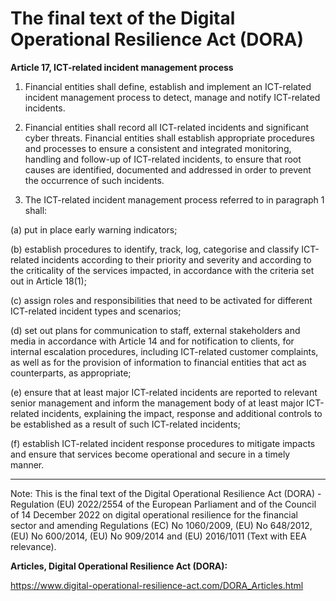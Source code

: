 



# The final text of the Digital Operational Resilience Act (DORA)


  

**Article 17, ICT-related incident management process**


  

1. Financial entities shall define, establish and implement an ICT-related incident management process to detect, manage and notify ICT-related incidents.


  

2. Financial entities shall record all ICT-related incidents and significant cyber threats. Financial entities shall establish appropriate procedures and processes to ensure a consistent and integrated monitoring, handling and follow-up of ICT-related incidents, to ensure that root causes are identified, documented and addressed in order to prevent the occurrence of such incidents.


  

3. The ICT-related incident management process referred to in paragraph 1 shall:


(a) put in place early warning indicators;


(b) establish procedures to identify, track, log, categorise and classify ICT-related incidents according to their priority and severity and according to the criticality of the services impacted, in accordance with the criteria set out in Article 18(1);


(c) assign roles and responsibilities that need to be activated for different ICT-related incident types and scenarios;


(d) set out plans for communication to staff, external stakeholders and media in accordance with Article 14 and for notification to clients, for internal escalation procedures, including ICT-related customer complaints, as well as for the provision of information to financial entities that act as counterparts, as appropriate;


(e) ensure that at least major ICT-related incidents are reported to relevant senior management and inform the management body of at least major ICT-related incidents, explaining the impact, response and additional controls to be established as a result of such ICT-related incidents;


(f) establish ICT-related incident response procedures to mitigate impacts and ensure that services become operational and secure in a timely manner.


  



---


 Note: This is the final text of the Digital Operational Resilience Act (DORA) - Regulation (EU) 2022/2554 of the European Parliament and of the Council of 14 December 2022 on digital operational resilience for the financial sector and amending Regulations (EC) No 1060/2009, (EU) No 648/2012, (EU) No 600/2014, (EU) No 909/2014 and (EU) 2016/1011 (Text with EEA relevance).


  

 **Articles, Digital Operational Resilience Act (DORA):** 


<https://www.digital-operational-resilience-act.com/DORA_Articles.html>






